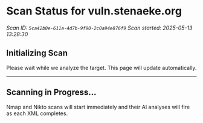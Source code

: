 # Scan Status for vuln.stenaeke.org

*Scan ID: `5ca42b0e-611a-4d7b-9f90-2c0a94e876f9`*
*Scan started: 2025-05-13 13:28:30*

## Initializing Scan

Please wait while we analyze the target. This page will update automatically.

---

## Scanning in Progress...

Nmap and Nikto scans will start immediately and their AI analyses will fire as each XML completes.

